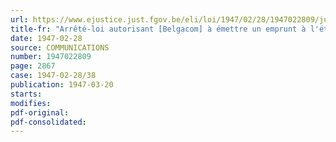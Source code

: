 ```yaml
---
url: https://www.ejustice.just.fgov.be/eli/loi/1947/02/28/1947022809/justel
title-fr: "Arrêté-loi autorisant [Belgacom] à émettre un emprunt à l'étranger sous la garantie de l'Etat (Modifié par L 1991-03-21/30, art. 55)"
date: 1947-02-28
source: COMMUNICATIONS
number: 1947022809
page: 2867
case: 1947-02-28/38
publication: 1947-03-20
starts:
modifies:
pdf-original:
pdf-consolidated:
---
```


